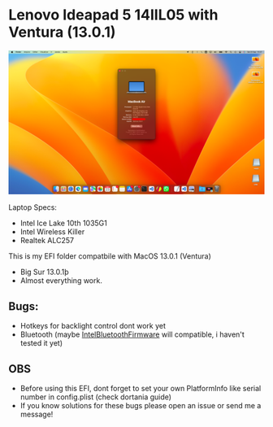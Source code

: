 # Lenovo Ideapad 5 14IIL05 with Ventura (13.0.1)

<img src="screenshot.png" alt="Screenshot" width="1000"/>

Laptop Specs:

- Intel Ice Lake 10th 1035G1
- Intel Wireless Killer
- Realtek ALC257

This is my EFI folder compatbile with MacOS 13.0.1 (Ventura)

- Big Sur 13.0.1þ
- Almost everything work.

## Bugs:

- Hotkeys for backlight control dont work yet
- Bluetooth (maybe [IntelBluetoothFirmware] will compatible, i haven't tested it yet)

## OBS

- Before using this EFI, dont forget to set your own PlatformInfo like serial number in config.plist (check dortania guide)
- If you know solutions for these bugs please open an issue or send me a message!

[applealc]: https://github.com/acidanthera/AppleALC
[intelbluetoothfirmware]: https://github.com/OpenIntelWireless/IntelBluetoothFirmware
